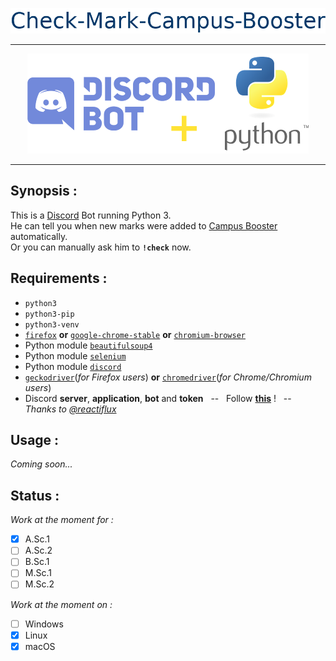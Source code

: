 <p align="center"><img src="https://raw.githubusercontent.com/keviiin38/Check-Mark-Campus-Booster/master/check-mark-campus-booster-logo.png"></p>

---

<p align="center"><img src="https://github.com/keviiin38/Check-Mark-Campus-Booster/blob/dev-discord-bot/discord_bot/discord-bot-python-logo-450x160.png"></p>

---

## Synopsis :

This is a [Discord](https://discordapp.com) Bot running Python 3.  
He can tell you when new marks were added to [Campus Booster](https://campus-booster.net) automatically.  
Or you can manually ask him to **`!check`** now.

## Requirements :
- `python3`
- `python3-pip`
- `python3-venv`
- [`firefox`](https://www.mozilla.org/fr/firefox/) **or** [`google-chrome-stable`](https://www.google.com/chrome/) **or** [`chromium-browser`](https://www.chromium.org/Home)
- Python module [`beautifulsoup4`](https://pypi.org/project/beautifulsoup4/)
- Python module [`selenium`](https://pypi.org/project/selenium/)
- Python module [`discord`](https://pypi.org/project/discord/)
- [`geckodriver`](https://github.com/mozilla/geckodriver)(_for Firefox users_) **or** [`chromedriver`](https://sites.google.com/a/chromium.org/chromedriver/)(_for Chrome/Chromium users_)
- Discord **server**, **application**, **bot** and **token** &nbsp; -- &nbsp; Follow **[this](https://github.com/reactiflux/discord-irc/wiki/Creating-a-discord-bot-&-getting-a-token)** ! &nbsp; -- &nbsp; _Thanks to [@reactiflux](https://github.com/reactiflux)_

## Usage :
_Coming soon..._

## Status :
_Work at the moment for :_

- [x] A.Sc.1
- [ ] A.Sc.2
- [ ] B.Sc.1
- [ ] M.Sc.1
- [ ] M.Sc.2
  
_Work at the moment on :_
  
- [ ] Windows
- [x] Linux
- [x] macOS
